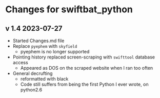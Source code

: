 # Changes for swiftbat_python

## v 1.4 2023-07-27

- Started Changes.md file
- Replace `pyephem` with `skyfield`
  - pyephem is no longer supported
- Pointing history replaced screen-scraping with `swifttool` database access
  - Appeared as DOS on the scraped website when I ran too often
- General decrufting
  - reformatted with black
  - Code still suffers from being the first Python I ever wrote, on python2.6
